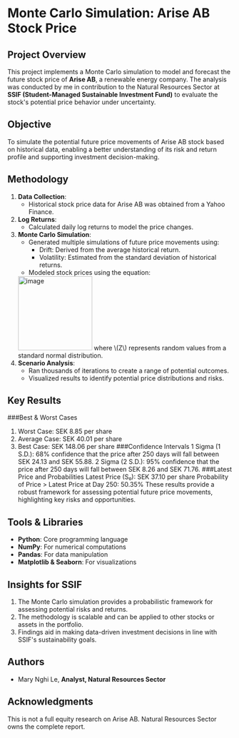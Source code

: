 # Monte Carlo Simulation: Arise AB Stock Price

## Project Overview

This project implements a Monte Carlo simulation to model and forecast the future stock price of **Arise AB**, a renewable energy company. The analysis was conducted by me in contribution to the Natural Resources Sector at **SSIF (Student-Managed Sustainable Investment Fund)** to evaluate the stock's potential price behavior under uncertainty.

## Objective

To simulate the potential future price movements of Arise AB stock based on historical data, enabling a better understanding of its risk and return profile and supporting investment decision-making.

## Methodology

1. **Data Collection**: 
   - Historical stock price data for Arise AB was obtained from a Yahoo Finance.
2. **Log Returns**:
   - Calculated daily log returns to model the price changes.
3. **Monte Carlo Simulation**:
   - Generated multiple simulations of future price movements using:
     - Drift: Derived from the average historical return.
     - Volatility: Estimated from the standard deviation of historical returns.
   - Modeled stock prices using the equation:
    <img width="166" alt="image" src="https://github.com/user-attachments/assets/c757d17c-e434-4fb9-a1ca-c07cd609a688" />
     where \(Z\) represents random values from a standard normal distribution.
4. **Scenario Analysis**:
   - Ran thousands of iterations to create a range of potential outcomes.
   - Visualized results to identify potential price distributions and risks.

## Key Results

###Best & Worst Cases
1. Worst Case: SEK 8.85 per share
2. Average Case: SEK 40.01 per share
3. Best Case: SEK 148.06 per share
###Confidence Intervals
1 Sigma (1 S.D.): 68% confidence that the price after 250 days will fall between SEK 24.13 and SEK 55.88.
2 Sigma (2 S.D.): 95% confidence that the price after 250 days will fall between SEK 8.26 and SEK 71.76.
###Latest Price and Probabilities
Latest Price (S₀): SEK 37.10 per share
Probability of Price > Latest Price at Day 250: 50.35%
These results provide a robust framework for assessing potential future price movements, highlighting key risks and opportunities.

## Tools & Libraries

- **Python**: Core programming language
- **NumPy**: For numerical computations
- **Pandas**: For data manipulation
- **Matplotlib & Seaborn**: For visualizations

## Insights for SSIF

1. The Monte Carlo simulation provides a probabilistic framework for assessing potential risks and returns.
2. The methodology is scalable and can be applied to other stocks or assets in the portfolio.
3. Findings aid in making data-driven investment decisions in line with SSIF's sustainability goals.

## Authors

- Mary Nghi Le, **Analyst, Natural Resources Sector**

## Acknowledgments

This is not a full equity research on Arise AB. Natural Resources Sector owns the complete report.
